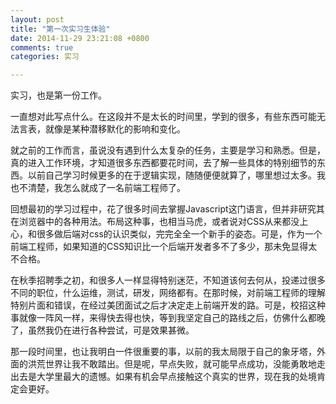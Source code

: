 ```yaml
---
layout: post
title: "第一次实习生体验"
date: 2014-11-29 23:21:08 +0800
comments: true
categories: 实习

---
```


实习，也是第一份工作。

一直想对此写点什么。在这段并不是太长的时间里，学到的很多，有些东西可能无法言表，就像是某种潜移默化的影响和变化。


就之前的工作而言，虽说没有遇到什么太复杂的任务，主要是学习和熟悉。但是，真的进入工作环境，才知道很多东西都要花时间，去了解一些具体的特别细节的东西。以前自己学习时候更多的在于逻辑实现，随随便便就算了，哪里想过太多。我也不清楚，我怎么就成了一名前端工程师了。

<!-- more -->

回想最初的学习过程中，花了很多时间去掌握Javascript这门语言，但并非研究其在浏览器中的各种用法。布局这种事，也相当马虎，或者说对CSS从来都没上心，和很多做后端对css的认识类似，完完全全一个新手的姿态。可是，作为一个前端工程师，如果知道的CSS知识比一个后端开发者多不了多少，那未免显得太不合格。

在秋季招聘季之初，和很多人一样显得特别迷茫，不知道该何去何从，投递过很多不同的职位，什么运维，测试，研发，网络都有。在那时候，对前端工程师的理解特别片面和错误，在经过美团面试之后才决定走上前端开发的路。可是，校招这种事就像一阵风一样，来得快去得也快，等到我坚定自己的路线之后，仿佛什么都晚了，虽然我仍在进行各种尝试，可是效果甚微。

那一段时间里，也让我明白一件很重要的事，以前的我太局限于自己的象牙塔，外面的洪荒世界让我不敢踏出。但是呢，早点失败，就可能早点成功，没能勇敢地走出去是大学里最大的遗憾。如果有机会早点接触这个真实的世界，现在我的处境肯定会更好。
